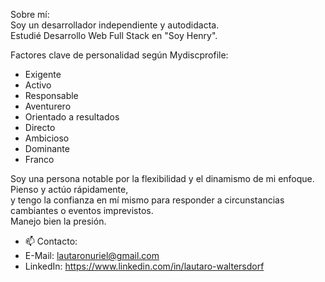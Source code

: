 Sobre mí: <br />
Soy un desarrollador independiente y autodidacta. <br />
Estudié Desarrollo Web Full Stack en "Soy Henry". <br />

Factores clave de personalidad según Mydiscprofile:
- Exigente
- Activo
- Responsable
- Aventurero
- Orientado a resultados
- Directo
- Ambicioso
- Dominante
- Franco

Soy una persona notable por la flexibilidad y el dinamismo de mi enfoque. Pienso y actúo rápidamente, <br /> y tengo la confianza en mí mismo para responder a circunstancias cambiantes o eventos imprevistos. <br /> Manejo bien la presión.

- 📫 Contacto:
- E-Mail: lautaronuriel@gmail.com
- LinkedIn: https://www.linkedin.com/in/lautaro-waltersdorf
<!--
**Tdansistod/Tdansistod** is a ✨ _special_ ✨ repository because its `README.md` (this file) appears on your GitHub profile.

Here are some ideas to get you started:

- 🔭 I’m currently working on ...
- 🌱 I’m currently learning ...
- 👯 I’m looking to collaborate on ...
- 🤔 I’m looking for help with ...
- 💬 Ask me about ...
- 📫 How to reach me: ...
- 😄 Pronouns: ...
- ⚡ Fun fact: ...
-->
